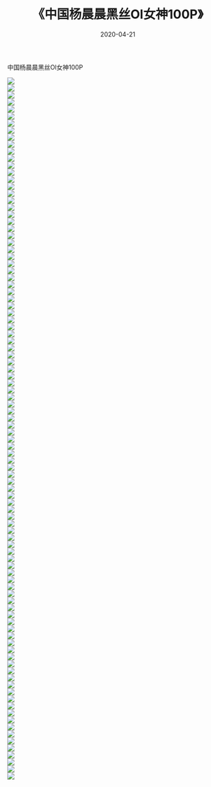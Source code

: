 ﻿---
layout: post
title:  《中国杨晨晨黑丝Ol女神100P》
date:   2020-04-21
img: http://pic.660000.xyz/1:/性感/2020/中国杨晨晨黑丝Ol女神100P/000.jpg
categories: [美女, 清纯, 唯美]
---

中国杨晨晨黑丝Ol女神100P

  ![](http://pic.660000.xyz/1:/性感/2020/中国杨晨晨黑丝Ol女神100P/001.jpg) <br> ![](http://pic.660000.xyz/1:/性感/2020/中国杨晨晨黑丝Ol女神100P/002.jpg) <br> ![](http://pic.660000.xyz/1:/性感/2020/中国杨晨晨黑丝Ol女神100P/003.jpg) <br> ![](http://pic.660000.xyz/1:/性感/2020/中国杨晨晨黑丝Ol女神100P/004.jpg) <br> ![](http://pic.660000.xyz/1:/性感/2020/中国杨晨晨黑丝Ol女神100P/005.jpg) <br> ![](http://pic.660000.xyz/1:/性感/2020/中国杨晨晨黑丝Ol女神100P/006.jpg) <br> ![](http://pic.660000.xyz/1:/性感/2020/中国杨晨晨黑丝Ol女神100P/007.jpg) <br> ![](http://pic.660000.xyz/1:/性感/2020/中国杨晨晨黑丝Ol女神100P/008.jpg) <br> ![](http://pic.660000.xyz/1:/性感/2020/中国杨晨晨黑丝Ol女神100P/009.jpg) <br> ![](http://pic.660000.xyz/1:/性感/2020/中国杨晨晨黑丝Ol女神100P/010.jpg) <br> ![](http://pic.660000.xyz/1:/性感/2020/中国杨晨晨黑丝Ol女神100P/011.jpg) <br> ![](http://pic.660000.xyz/1:/性感/2020/中国杨晨晨黑丝Ol女神100P/012.jpg) <br> ![](http://pic.660000.xyz/1:/性感/2020/中国杨晨晨黑丝Ol女神100P/013.jpg) <br> ![](http://pic.660000.xyz/1:/性感/2020/中国杨晨晨黑丝Ol女神100P/014.jpg) <br> ![](http://pic.660000.xyz/1:/性感/2020/中国杨晨晨黑丝Ol女神100P/015.jpg) <br> ![](http://pic.660000.xyz/1:/性感/2020/中国杨晨晨黑丝Ol女神100P/016.jpg) <br> ![](http://pic.660000.xyz/1:/性感/2020/中国杨晨晨黑丝Ol女神100P/017.jpg) <br> ![](http://pic.660000.xyz/1:/性感/2020/中国杨晨晨黑丝Ol女神100P/018.jpg) <br> ![](http://pic.660000.xyz/1:/性感/2020/中国杨晨晨黑丝Ol女神100P/019.jpg) <br> ![](http://pic.660000.xyz/1:/性感/2020/中国杨晨晨黑丝Ol女神100P/020.jpg) <br> ![](http://pic.660000.xyz/1:/性感/2020/中国杨晨晨黑丝Ol女神100P/021.jpg) <br> ![](http://pic.660000.xyz/1:/性感/2020/中国杨晨晨黑丝Ol女神100P/022.jpg) <br> ![](http://pic.660000.xyz/1:/性感/2020/中国杨晨晨黑丝Ol女神100P/023.jpg) <br> ![](http://pic.660000.xyz/1:/性感/2020/中国杨晨晨黑丝Ol女神100P/024.jpg) <br> ![](http://pic.660000.xyz/1:/性感/2020/中国杨晨晨黑丝Ol女神100P/025.jpg) <br> ![](http://pic.660000.xyz/1:/性感/2020/中国杨晨晨黑丝Ol女神100P/026.jpg) <br> ![](http://pic.660000.xyz/1:/性感/2020/中国杨晨晨黑丝Ol女神100P/027.jpg) <br> ![](http://pic.660000.xyz/1:/性感/2020/中国杨晨晨黑丝Ol女神100P/028.jpg) <br> ![](http://pic.660000.xyz/1:/性感/2020/中国杨晨晨黑丝Ol女神100P/029.jpg) <br> ![](http://pic.660000.xyz/1:/性感/2020/中国杨晨晨黑丝Ol女神100P/030.jpg) <br> ![](http://pic.660000.xyz/1:/性感/2020/中国杨晨晨黑丝Ol女神100P/031.jpg) <br> ![](http://pic.660000.xyz/1:/性感/2020/中国杨晨晨黑丝Ol女神100P/032.jpg) <br> ![](http://pic.660000.xyz/1:/性感/2020/中国杨晨晨黑丝Ol女神100P/033.jpg) <br> ![](http://pic.660000.xyz/1:/性感/2020/中国杨晨晨黑丝Ol女神100P/034.jpg) <br> ![](http://pic.660000.xyz/1:/性感/2020/中国杨晨晨黑丝Ol女神100P/035.jpg) <br> ![](http://pic.660000.xyz/1:/性感/2020/中国杨晨晨黑丝Ol女神100P/036.jpg) <br> ![](http://pic.660000.xyz/1:/性感/2020/中国杨晨晨黑丝Ol女神100P/037.jpg) <br> ![](http://pic.660000.xyz/1:/性感/2020/中国杨晨晨黑丝Ol女神100P/038.jpg) <br> ![](http://pic.660000.xyz/1:/性感/2020/中国杨晨晨黑丝Ol女神100P/039.jpg) <br> ![](http://pic.660000.xyz/1:/性感/2020/中国杨晨晨黑丝Ol女神100P/040.jpg) <br> ![](http://pic.660000.xyz/1:/性感/2020/中国杨晨晨黑丝Ol女神100P/041.jpg) <br> ![](http://pic.660000.xyz/1:/性感/2020/中国杨晨晨黑丝Ol女神100P/042.jpg) <br> ![](http://pic.660000.xyz/1:/性感/2020/中国杨晨晨黑丝Ol女神100P/043.jpg) <br> ![](http://pic.660000.xyz/1:/性感/2020/中国杨晨晨黑丝Ol女神100P/044.jpg) <br> ![](http://pic.660000.xyz/1:/性感/2020/中国杨晨晨黑丝Ol女神100P/045.jpg) <br> ![](http://pic.660000.xyz/1:/性感/2020/中国杨晨晨黑丝Ol女神100P/046.jpg) <br> ![](http://pic.660000.xyz/1:/性感/2020/中国杨晨晨黑丝Ol女神100P/047.jpg) <br> ![](http://pic.660000.xyz/1:/性感/2020/中国杨晨晨黑丝Ol女神100P/048.jpg) <br> ![](http://pic.660000.xyz/1:/性感/2020/中国杨晨晨黑丝Ol女神100P/049.jpg) <br> ![](http://pic.660000.xyz/1:/性感/2020/中国杨晨晨黑丝Ol女神100P/050.jpg) <br> ![](http://pic.660000.xyz/1:/性感/2020/中国杨晨晨黑丝Ol女神100P/051.jpg) <br> ![](http://pic.660000.xyz/1:/性感/2020/中国杨晨晨黑丝Ol女神100P/052.jpg) <br> ![](http://pic.660000.xyz/1:/性感/2020/中国杨晨晨黑丝Ol女神100P/053.jpg) <br> ![](http://pic.660000.xyz/1:/性感/2020/中国杨晨晨黑丝Ol女神100P/054.jpg) <br> ![](http://pic.660000.xyz/1:/性感/2020/中国杨晨晨黑丝Ol女神100P/055.jpg) <br> ![](http://pic.660000.xyz/1:/性感/2020/中国杨晨晨黑丝Ol女神100P/056.jpg) <br> ![](http://pic.660000.xyz/1:/性感/2020/中国杨晨晨黑丝Ol女神100P/057.jpg) <br> ![](http://pic.660000.xyz/1:/性感/2020/中国杨晨晨黑丝Ol女神100P/058.jpg) <br> ![](http://pic.660000.xyz/1:/性感/2020/中国杨晨晨黑丝Ol女神100P/059.jpg) <br> ![](http://pic.660000.xyz/1:/性感/2020/中国杨晨晨黑丝Ol女神100P/060.jpg) <br> ![](http://pic.660000.xyz/1:/性感/2020/中国杨晨晨黑丝Ol女神100P/061.jpg) <br> ![](http://pic.660000.xyz/1:/性感/2020/中国杨晨晨黑丝Ol女神100P/062.jpg) <br> ![](http://pic.660000.xyz/1:/性感/2020/中国杨晨晨黑丝Ol女神100P/063.jpg) <br> ![](http://pic.660000.xyz/1:/性感/2020/中国杨晨晨黑丝Ol女神100P/064.jpg) <br> ![](http://pic.660000.xyz/1:/性感/2020/中国杨晨晨黑丝Ol女神100P/065.jpg) <br> ![](http://pic.660000.xyz/1:/性感/2020/中国杨晨晨黑丝Ol女神100P/066.jpg) <br> ![](http://pic.660000.xyz/1:/性感/2020/中国杨晨晨黑丝Ol女神100P/067.jpg) <br> ![](http://pic.660000.xyz/1:/性感/2020/中国杨晨晨黑丝Ol女神100P/068.jpg) <br> ![](http://pic.660000.xyz/1:/性感/2020/中国杨晨晨黑丝Ol女神100P/069.jpg) <br> ![](http://pic.660000.xyz/1:/性感/2020/中国杨晨晨黑丝Ol女神100P/070.jpg) <br> ![](http://pic.660000.xyz/1:/性感/2020/中国杨晨晨黑丝Ol女神100P/071.jpg) <br> ![](http://pic.660000.xyz/1:/性感/2020/中国杨晨晨黑丝Ol女神100P/072.jpg) <br> ![](http://pic.660000.xyz/1:/性感/2020/中国杨晨晨黑丝Ol女神100P/073.jpg) <br> ![](http://pic.660000.xyz/1:/性感/2020/中国杨晨晨黑丝Ol女神100P/074.jpg) <br> ![](http://pic.660000.xyz/1:/性感/2020/中国杨晨晨黑丝Ol女神100P/075.jpg) <br> ![](http://pic.660000.xyz/1:/性感/2020/中国杨晨晨黑丝Ol女神100P/076.jpg) <br> ![](http://pic.660000.xyz/1:/性感/2020/中国杨晨晨黑丝Ol女神100P/077.jpg) <br> ![](http://pic.660000.xyz/1:/性感/2020/中国杨晨晨黑丝Ol女神100P/078.jpg) <br> ![](http://pic.660000.xyz/1:/性感/2020/中国杨晨晨黑丝Ol女神100P/079.jpg) <br> ![](http://pic.660000.xyz/1:/性感/2020/中国杨晨晨黑丝Ol女神100P/080.jpg) <br> ![](http://pic.660000.xyz/1:/性感/2020/中国杨晨晨黑丝Ol女神100P/081.jpg) <br> ![](http://pic.660000.xyz/1:/性感/2020/中国杨晨晨黑丝Ol女神100P/082.jpg) <br> ![](http://pic.660000.xyz/1:/性感/2020/中国杨晨晨黑丝Ol女神100P/083.jpg) <br> ![](http://pic.660000.xyz/1:/性感/2020/中国杨晨晨黑丝Ol女神100P/084.jpg) <br> ![](http://pic.660000.xyz/1:/性感/2020/中国杨晨晨黑丝Ol女神100P/085.jpg) <br> ![](http://pic.660000.xyz/1:/性感/2020/中国杨晨晨黑丝Ol女神100P/086.jpg) <br> ![](http://pic.660000.xyz/1:/性感/2020/中国杨晨晨黑丝Ol女神100P/087.jpg) <br> ![](http://pic.660000.xyz/1:/性感/2020/中国杨晨晨黑丝Ol女神100P/088.jpg) <br> ![](http://pic.660000.xyz/1:/性感/2020/中国杨晨晨黑丝Ol女神100P/089.jpg) <br> ![](http://pic.660000.xyz/1:/性感/2020/中国杨晨晨黑丝Ol女神100P/090.jpg) <br> ![](http://pic.660000.xyz/1:/性感/2020/中国杨晨晨黑丝Ol女神100P/091.jpg) <br> ![](http://pic.660000.xyz/1:/性感/2020/中国杨晨晨黑丝Ol女神100P/092.jpg) <br> ![](http://pic.660000.xyz/1:/性感/2020/中国杨晨晨黑丝Ol女神100P/093.jpg) <br> ![](http://pic.660000.xyz/1:/性感/2020/中国杨晨晨黑丝Ol女神100P/094.jpg) <br> ![](http://pic.660000.xyz/1:/性感/2020/中国杨晨晨黑丝Ol女神100P/095.jpg) <br> ![](http://pic.660000.xyz/1:/性感/2020/中国杨晨晨黑丝Ol女神100P/096.jpg) <br> ![](http://pic.660000.xyz/1:/性感/2020/中国杨晨晨黑丝Ol女神100P/097.jpg) <br> ![](http://pic.660000.xyz/1:/性感/2020/中国杨晨晨黑丝Ol女神100P/098.jpg) <br> ![](http://pic.660000.xyz/1:/性感/2020/中国杨晨晨黑丝Ol女神100P/099.jpg) <br> ![](http://pic.660000.xyz/1:/性感/2020/中国杨晨晨黑丝Ol女神100P/100.jpg) <br>